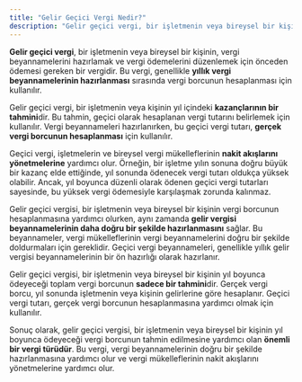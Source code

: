 ```yaml
---
title: "Gelir Geçici Vergi Nedir?"
description: "Gelir geçici vergi, bir işletmenin veya bireysel bir kişinin, vergi beyannamelerini hazırlamak ve vergi ödemelerini düzenlemek için önceden ödemesi gereken bir vergidir"
---
```


**Gelir geçici vergi**, bir işletmenin veya bireysel bir kişinin, vergi beyannamelerini hazırlamak ve vergi ödemelerini düzenlemek için önceden ödemesi gereken bir vergidir. Bu vergi, genellikle **yıllık vergi beyannamelerinin hazırlanması** sırasında vergi borcunun hesaplanması için kullanılır.

Gelir geçici vergi, bir işletmenin veya kişinin yıl içindeki **kazançlarının bir tahmini**dir. Bu tahmin, geçici olarak hesaplanan vergi tutarını belirlemek için kullanılır. Vergi beyannameleri hazırlanırken, bu geçici vergi tutarı, **gerçek vergi borcunun hesaplanması** için kullanılır.

Geçici vergi, işletmelerin ve bireysel vergi mükelleflerinin **nakit akışlarını yönetmelerine** yardımcı olur. Örneğin, bir işletme yılın sonuna doğru büyük bir kazanç elde ettiğinde, yıl sonunda ödenecek vergi tutarı oldukça yüksek olabilir. Ancak, yıl boyunca düzenli olarak ödenen geçici vergi tutarları sayesinde, bu yüksek vergi ödemesiyle karşılaşmak zorunda kalınmaz.

Gelir geçici vergisi, bir işletmenin veya bireysel bir kişinin vergi borcunun hesaplanmasına yardımcı olurken, aynı zamanda **gelir vergisi beyannamelerinin daha doğru bir şekilde hazırlanmasını** sağlar. Bu beyannameler, vergi mükelleflerinin vergi beyannamelerini doğru bir şekilde doldurmaları için gereklidir. Geçici vergi beyannameleri, genellikle yıllık gelir vergisi beyannamelerinin bir ön hazırlığı olarak hazırlanır.

Gelir geçici vergisi, bir işletmenin veya bireysel bir kişinin yıl boyunca ödeyeceği toplam vergi borcunun **sadece bir tahmini**dir. Gerçek vergi borcu, yıl sonunda işletmenin veya kişinin gelirlerine göre hesaplanır. Geçici vergi tutarı, gerçek vergi borcunun hesaplanmasına yardımcı olmak için kullanılır.

Sonuç olarak, gelir geçici vergisi, bir işletmenin veya bireysel bir kişinin yıl boyunca ödeyeceği vergi borcunun tahmin edilmesine yardımcı olan **önemli bir vergi türüdür**. Bu vergi, vergi beyannamelerinin doğru bir şekilde hazırlanmasına yardımcı olur ve vergi mükelleflerinin nakit akışlarını yönetmelerine yardımcı olur.
